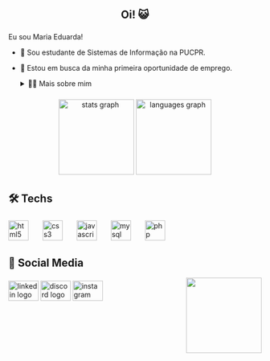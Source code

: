 <h2 align="center">Oi! 😺</h2>

###

Eu sou Maria Eduarda!
- 🏫 Sou estudante de Sistemas de Informação na PUCPR. 
- 🔭 Estou em busca da minha primeira oportunidade de emprego.
  <details>
  <summary>👩‍💻 Mais sobre mim</summary>

  - 💬 Tenho 18 anos e estou cursando o 3° período. Tive meu primeiro contato com a programação no 1° período da faculdade, e desde então venho me apaixonando cada vez mais pela área.
    Gosto de estudar tanto o front-end quanto o back-end, mas decidi focar no front por enquanto.

  - 🫰 Amo ler livros, meu gênero favorito provavelmente é fantasia, mas também adoro vários outros, e também mnagás, manhwas, etc (mas confesso que tenho preguiça de ler esses 
    últimos). Também amo animes, treinar e passear :) 
     
</details>
</p>

###

<div align="center">
  <img src="https://github-readme-stats.vercel.app/api?username=dudatt&hide_title=false&hide_rank=false&show_icons=true&include_all_commits=true&count_private=true&disable_animations=false&theme=dracula&locale=en&hide_border=false" height="150" alt="stats graph"  />
  <img src="https://github-readme-stats.vercel.app/api/top-langs?username=dudatt&locale=en&hide_title=false&layout=compact&card_width=320&langs_count=5&theme=dracula&hide_border=false" height="150" alt="languages graph"  />
</div>

###

<h2 align="left">🛠️ Techs</h2>

###

<div align="left">
  <img src="https://cdn.jsdelivr.net/gh/devicons/devicon/icons/html5/html5-original.svg" height="40" alt="html5 logo"  />
  <img width="20" />
  <img src="https://cdn.jsdelivr.net/gh/devicons/devicon/icons/css3/css3-original.svg" height="40" alt="css3 logo"  />
  <img width="20" />
  <img src="https://cdn.jsdelivr.net/gh/devicons/devicon/icons/javascript/javascript-original.svg" height="40" alt="javascript logo"  />
  <img width="20" />
  <img src="https://cdn.jsdelivr.net/gh/devicons/devicon/icons/mysql/mysql-original.svg" height="40" alt="mysql logo"  />
  <img width="20" />
  <img src="https://cdn.jsdelivr.net/gh/devicons/devicon/icons/php/php-original.svg" height="40" alt="php logo"  />
</div>

###

<h2 align="left">📱 Social Media</h2>
<img align="right" height="150" src="https://i.pinimg.com/originals/a0/70/7d/a0707d977bccdce919e8a380ca92d139.gif"  />

###

<div align="left">
  <img src="https://raw.githubusercontent.com/maurodesouza/profile-readme-generator/master/src/assets/icons/social/linkedin/default.svg" width="60" height="40" alt="linkedin logo"  />
  <img src="https://raw.githubusercontent.com/maurodesouza/profile-readme-generator/master/src/assets/icons/social/discord/default.svg" width="60" height="40" alt="discord logo"  />
  <img src="https://raw.githubusercontent.com/maurodesouza/profile-readme-generator/master/src/assets/icons/social/instagram/default.svg" width="60" height="40" alt="instagram logo"  />
</div>

###

